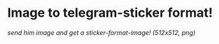 # Image to telegram-sticker format!
###### send him image and get a sticker-format-image! (512x512, png)